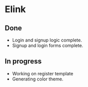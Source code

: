 # Elink

## Done

- Login and signup logic complete.
- Signup and login forms complete.

## In progress


- Working on register template
- Generating color theme.


